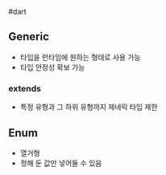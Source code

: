 #dart 

## Generic
- 타입을 런타임에 원하는 형태로 사용 가능
- 타입 안정성 확보 가능

### extends
- 특정 유형과 그 하위 유형까지 제네릭 타입 제한

## Enum
- 열거형
- 정해 둔 값만 넣어둘 수 있음
